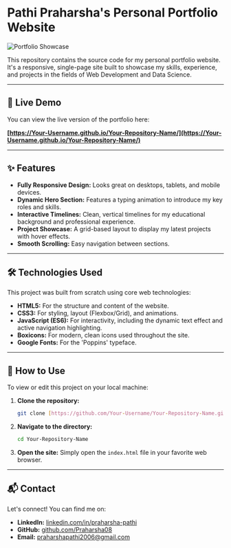 # Pathi Praharsha's Personal Portfolio Website

![Portfolio Showcase](https://skillicons.dev/icons?i=html,css,js)

This repository contains the source code for my personal portfolio website. It's a responsive, single-page site built to showcase my skills, experience, and projects in the fields of Web Development and Data Science.

---

## 🚀 Live Demo

You can view the live version of the portfolio here:

**[https://Your-Username.github.io/Your-Repository-Name/](https://Your-Username.github.io/Your-Repository-Name/)**

---

## ✨ Features

* **Fully Responsive Design:** Looks great on desktops, tablets, and mobile devices.
* **Dynamic Hero Section:** Features a typing animation to introduce my key roles and skills.
* **Interactive Timelines:** Clean, vertical timelines for my educational background and professional experience.
* **Project Showcase:** A grid-based layout to display my latest projects with hover effects.
* **Smooth Scrolling:** Easy navigation between sections.

---

## 🛠️ Technologies Used

This project was built from scratch using core web technologies:

* **HTML5:** For the structure and content of the website.
* **CSS3:** For styling, layout (Flexbox/Grid), and animations.
* **JavaScript (ES6):** For interactivity, including the dynamic text effect and active navigation highlighting.
* **Boxicons:** For modern, clean icons used throughout the site.
* **Google Fonts:** For the 'Poppins' typeface.

---

## 🔧 How to Use

To view or edit this project on your local machine:

1.  **Clone the repository:**
    ```bash
    git clone [https://github.com/Your-Username/Your-Repository-Name.git](https://github.com/Your-Username/Your-Repository-Name.git)
    ```
2.  **Navigate to the directory:**
    ```bash
    cd Your-Repository-Name
    ```
3.  **Open the site:**
    Simply open the `index.html` file in your favorite web browser.

---

## 📬 Contact

Let's connect! You can find me on:

* **LinkedIn:** [linkedin.com/in/praharsha-pathi](https://linkedin.com/in/praharsha-pathi)
* **GitHub:** [github.com/Praharsha08](https://github.com/Praharsha08)
* **Email:** praharshapathi2006@gmail.com
